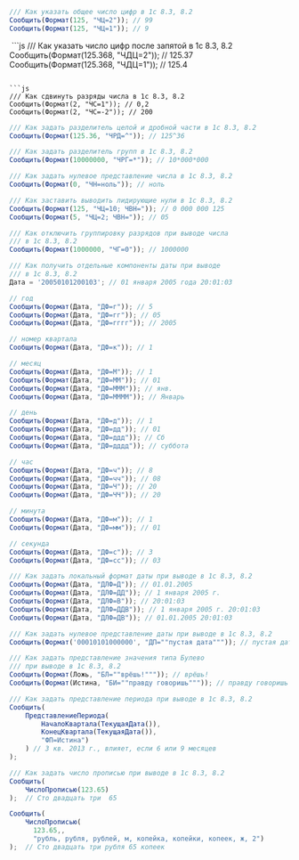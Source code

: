 
```js
/// Как указать общее число цифр в 1с 8.3, 8.2
Сообщить(Формат(125, "ЧЦ=2")); // 99
Сообщить(Формат(125, "ЧЦ=1")); // 9
```

 ```js
/// Как указать число цифр после запятой в 1с 8.3, 8.2
Сообщить(Формат(125.368, "ЧДЦ=2")); // 125.37
Сообщить(Формат(125.368, "ЧДЦ=1")); // 125.4
```

```js
/// Как сдвинуть разряды числа в 1с 8.3, 8.2
Сообщить(Формат(2, "ЧС=1")); // 0,2
Сообщить(Формат(2, "ЧС=-2")); // 200

```

```js
/// Как задать разделитель целой и дробной части в 1с 8.3, 8.2
Сообщить(Формат(125.36, "ЧРД=^")); // 125^36
```

```js
/// Как задать разделитель групп в 1с 8.3, 8.2
Сообщить(Формат(10000000, "ЧРГ=*")); // 10*000*000
```

```js
/// Как задать нулевое представление числа в 1с 8.3, 8.2
Сообщить(Формат(0, "ЧН=ноль")); // ноль
```

```js
/// Как заставить выводить лидирующие нули в 1с 8.3, 8.2
Сообщить(Формат(125, "ЧЦ=10; ЧВН=")); // 0 000 000 125
Сообщить(Формат(5, "ЧЦ=2; ЧВН=")); // 05
```

```js
/// Как отключить группировку разрядов при выводе числа 
/// в 1с 8.3, 8.2
Сообщить(Формат(1000000, "ЧГ=0")); // 1000000
```

```js
/// Как получить отдельные компоненты даты при выводе 
/// в 1с 8.3, 8.2
Дата = '20050101200103'; // 01 января 2005 года 20:01:03
```

```js
// год
Сообщить(Формат(Дата, "ДФ=г")); // 5
Сообщить(Формат(Дата, "ДФ=гг")); // 05
Сообщить(Формат(Дата, "ДФ=гггг")); // 2005
```

```js
// номер квартала
Сообщить(Формат(Дата, "ДФ=к")); // 1
```

```js
// месяц
Сообщить(Формат(Дата, "ДФ=М")); // 1
Сообщить(Формат(Дата, "ДФ=ММ")); // 01
Сообщить(Формат(Дата, "ДФ=МММ")); // янв.
Сообщить(Формат(Дата, "ДФ=ММММ")); // Январь
```

```js
// день
Сообщить(Формат(Дата, "ДФ=д")); // 1
Сообщить(Формат(Дата, "ДФ=дд")); // 01
Сообщить(Формат(Дата, "ДФ=ддд")); // Сб
Сообщить(Формат(Дата, "ДФ=дддд")); // суббота
```

```js
// час
Сообщить(Формат(Дата, "ДФ=ч")); // 8
Сообщить(Формат(Дата, "ДФ=чч")); // 08
Сообщить(Формат(Дата, "ДФ=Ч")); // 20
Сообщить(Формат(Дата, "ДФ=ЧЧ")); // 20
```

```js
// минута
Сообщить(Формат(Дата, "ДФ=м")); // 1
Сообщить(Формат(Дата, "ДФ=мм")); // 01
```

```js
// секунда
Сообщить(Формат(Дата, "ДФ=с")); // 3
Сообщить(Формат(Дата, "ДФ=сс")); // 03
```

```js
/// Как задать локальный формат даты при выводе в 1с 8.3, 8.2
Сообщить(Формат(Дата, "ДЛФ=Д")); // 01.01.2005
Сообщить(Формат(Дата, "ДЛФ=ДД")); // 1 января 2005 г.
Сообщить(Формат(Дата, "ДЛФ=В")); // 20:01:03
Сообщить(Формат(Дата, "ДЛФ=ДДВ")); // 1 января 2005 г. 20:01:03
Сообщить(Формат(Дата, "ДЛФ=ДВ")); // 01.01.2005 20:01:03
```

```js
/// Как задать нулевое представление даты при выводе в 1с 8.3, 8.2
Сообщить(Формат('00010101000000', "ДП=""пустая дата""")); // пустая дата
```

```js
/// Как задать представление значения типа Булево 
/// при выводе в 1с 8.3, 8.2
Сообщить(Формат(Ложь, "БЛ=""врёшь!""")); // врёшь!
Сообщить(Формат(Истина, "БИ=""правду говоришь""")); // правду говоришь
```

```js
/// Как задать представление периода при выводе в 1с 8.3, 8.2
Сообщить(
	ПредставлениеПериода(
		НачалоКвартала(ТекущаяДата()),
		КонецКвартала(ТекущаяДата()),
		"ФП=Истина")
	) // 3 кв. 2013 г., влияет, если 6 или 9 месяцев
);
```

```js
/// Как задать число прописью при выводе в 1с 8.3, 8.2
Сообщить(
	ЧислоПрописью(123.65)
);  // Сто двадцать три  65
```

```js
Сообщить(
	ЧислоПрописью(
	  123.65,,
	  "рубль, рубля, рублей, м, копейка, копейки, копеек, ж, 2")
);  // Сто двадцать три рубля 65 копеек
```
